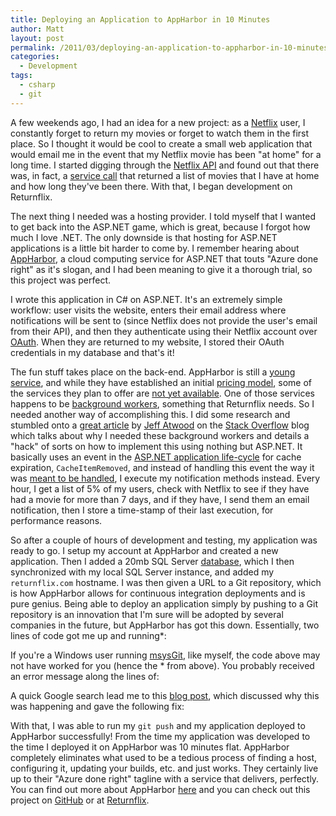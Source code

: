 ```yaml
---
title: Deploying an Application to AppHarbor in 10 Minutes
author: Matt
layout: post
permalink: /2011/03/deploying-an-application-to-appharbor-in-10-minutes/
categories:
  - Development
tags:
  - csharp
  - git
---
```


A few weekends ago, I had an idea for a new project: as a [Netflix][1] user, I constantly forget to return my movies or forget to watch them in the first place. So I thought it would be cool to create a small web application that would email me in the event that my Netflix movie has been "at home" for a long time. I started digging through the [Netflix API][2] and found out that there was, in fact, a [service call][3] that returned a list of movies that I have at home and how long they've been there. With that, I began development on Returnflix.

 [1]: http://www.netflix.com/
 [2]: http://developer.netflix.com/
 [3]: http://developer.netflix.com/docs/REST_API_Reference#0_41310

The next thing I needed was a hosting provider. I told myself that I wanted to get back into the ASP.NET game, which is great, because I forgot how much I love .NET. The only downside is that hosting for ASP.NET applications is a little bit harder to come by. I remember hearing about [AppHarbor][4], a cloud computing service for ASP.NET that touts "Azure done right" as it's slogan, and I had been meaning to give it a thorough trial, so this project was perfect.

 [4]: http://appharbor.com/

I wrote this application in C# on ASP.NET. It's an extremely simple workflow: user visits the website, enters their email address where notifications will be sent to (since Netflix does not provide the user's email from their API), and then they authenticate using their Netflix account over [OAuth][5]. When they are returned to my website, I stored their OAuth credentials in my database and that's it!

 [5]: http://oauth.net/

The fun stuff takes place on the back-end. AppHarbor is still a [young service][6], and while they have established an initial [pricing model][7], some of the services they plan to offer are [not yet available][8]. One of those services happens to be [background workers][9], something that Returnflix needs. So I needed another way of accomplishing this. I did some research and stumbled onto a [great article][10] by [Jeff Atwood][11] on the [Stack Overflow][12] blog which talks about why I needed these background workers and details a "hack" of sorts on how to implement this using nothing but ASP.NET. It basically uses an event in the [ASP.NET application life-cycle][13] for cache expiration, `CacheItemRemoved`, and instead of handling this event the way it was [meant to be handled][14], I execute my notification methods instead. Every hour, I get a list of 5% of my users, check with Netflix to see if they have had a movie for more than 7 days, and if they have, I send them an email notification, then I store a time-stamp of their last execution, for performance reasons.

 [6]: http://blog.appharbor.com/2010/11/13/welcome-aboard
 [7]: http://appharbor.com/page/pricing
 [8]: http://blog.appharbor.com/2011/1/27/preliminary-pricing-page
 [9]: http://blog.appharbor.com/2011/1/20/handling-background-tasks
 [10]: http://blog.stackoverflow.com/2008/07/easy-background-tasks-in-aspnet/
 [11]: http://www.codinghorror.com/blog/
 [12]: http://stackoverflow.com/
 [13]: http://msdn.microsoft.com/en-us/library/ms178473.aspx
 [14]: http://weblogs.asp.net/kwarren/archive/2004/05/20/136129.aspx

So after a couple of hours of development and testing, my application was ready to go. I setup my account at AppHarbor and created a new application. Then I added a 20mb SQL Server [database][15], which I then synchronized with my local SQL Server instance, and added my `returnflix.com` hostname. I was then given a URL to a Git repository, which is how AppHarbor allows for continuous integration deployments and is pure genius. Being able to deploy an application simply by pushing to a Git repository is an innovation that I'm sure will be adopted by several companies in the future, but AppHarbor has got this down. Essentially, two lines of code got me up and running*:

 [15]: http://blog.appharbor.com/2010/12/06/now-with-sql-server

<script src="https://gist.github.com/mbmccormick/860286.js"> </script>

If you're a Windows user running [msysGit][16], like myself, the code above may not have worked for you (hence the * from above). You probably received an error message along the lines of:

 [16]: http://code.google.com/p/msysgit/

<script src="https://gist.github.com/mbmccormick/860293.js"> </script>

A quick Google search lead me to this [blog post][17], which discussed why this was happening and gave the following fix:

 [17]: http://www.lostechies.com/blogs/dahlbyk/archive/2010/09/26/msysgit-error-setting-certificate-verify-locations.aspx

<script src="https://gist.github.com/mbmccormick/860295.js"> </script>

With that, I was able to run my `git push` and my application deployed to AppHarbor successfully! From the time my application was developed to the time I deployed it on AppHarbor was 10 minutes flat. AppHarbor completely eliminates what used to be a tedious process of finding a host, configuring it, updating your builds, etc. and just works. They certainly live up to their "Azure done right" tagline with a service that delivers, perfectly. You can find out more about AppHarbor [here][18] and you can check out this project on [GitHub][19] or at [Returnflix][20].

 [18]: http://www.appharbor.com
 [19]: http://github.com/mbmccormick/returnflix
 [20]: http://returnflix.com/
